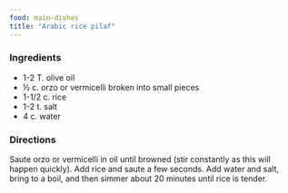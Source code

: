 ```yaml
---
food: main-dishes
title: "Arabic rice pilaf"
---
```


### Ingredients

- 1-2 T. olive oil
- ½ c. orzo or vermicelli broken into small pieces
- 1-1/2 c. rice
- 1-2 t. salt
- 4 c. water

### Directions

Saute orzo or vermicelli in oil until browned (stir constantly as this will happen quickly). Add rice and saute a few seconds. Add water and salt, bring to a boil, and then simmer about 20 minutes until rice is tender.
